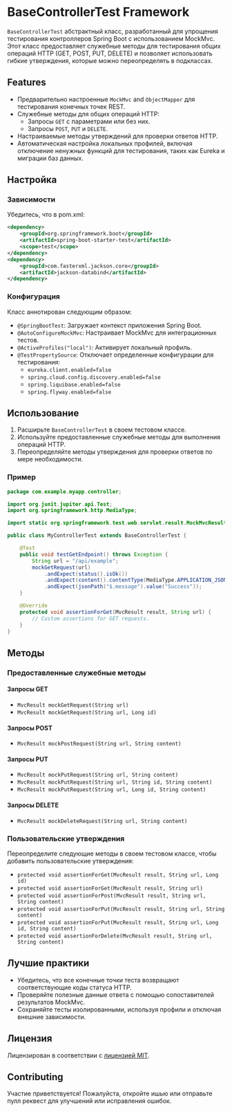 # BaseControllerTest Framework

`BaseControllerTest` абстрактный класс, разработанный для упрощения тестирования контроллеров Spring Boot с использованием MockMvc. Этот класс предоставляет служебные методы для тестирования общих операций HTTP (GET, POST, PUT, DELETE) и позволяет использовать гибкие утверждения, которые можно переопределять в подклассах.

## Features
- Предварительно настроенные `MockMvc` and `ObjectMapper` для тестирования конечных точек REST.
- Служебные методы для общих операций HTTP:
    - Запросы `GET` с параметрами или без них.
    - Запросы `POST`, `PUT` и `DELETE`.
- Настраиваемые методы утверждений для проверки ответов HTTP.
- Автоматическая настройка локальных профилей, включая отключение ненужных функций для тестирования, таких как Eureka и миграции баз данных.

## Настройка

### Зависимости
Убедитесь, что в pom.xml:

```xml
<dependency>
    <groupId>org.springframework.boot</groupId>
    <artifactId>spring-boot-starter-test</artifactId>
    <scope>test</scope>
</dependency>
<dependency>
    <groupId>com.fasterxml.jackson.core</groupId>
    <artifactId>jackson-databind</artifactId>
</dependency>
```

### Конфигурация
Класс аннотирован следующим образом:
- `@SpringBootTest`: Загружает контекст приложения Spring Boot.
- `@AutoConfigureMockMvc`: Настраивает MockMvc для интеграционных тестов.
- `@ActiveProfiles("local")`: Активирует локальный профиль.
- `@TestPropertySource`: Отключает определенные конфигурации для тестирования:
   - `eureka.client.enabled=false`
   - `spring.cloud.config.discovery.enabled=false`
   - `spring.liquibase.enabled=false`
   - `spring.flyway.enabled=false`

## Использование
1. Расширьте `BaseControllerTest` в своем тестовом классе.
2. Используйте предоставленные служебные методы для выполнения операций HTTP.
3. Переопределяйте методы утверждения для проверки ответов по мере необходимости.

### Пример

```java
package com.example.myapp.controller;

import org.junit.jupiter.api.Test;
import org.springframework.http.MediaType;

import static org.springframework.test.web.servlet.result.MockMvcResultMatchers.*;

public class MyControllerTest extends BaseControllerTest {

    @Test
    public void testGetEndpoint() throws Exception {
        String url = "/api/example";
        mockGetRequest(url)
            .andExpect(status().isOk())
            .andExpect(content().contentType(MediaType.APPLICATION_JSON))
            .andExpect(jsonPath("$.message").value("Success"));
    }

    @Override
    protected void assertionForGet(MvcResult result, String url) {
        // Custom assertions for GET requests.
    }
}
```

## Методы

### Предоставленные служебные методы

#### Запросы GET
- `MvcResult mockGetRequest(String url)`
- `MvcResult mockGetRequest(String url, Long id)`

#### Запросы POST
- `MvcResult mockPostRequest(String url, String content)`

#### Запросы PUT
- `MvcResult mockPutRequest(String url, String content)`
- `MvcResult mockPutRequest(String url, String id, String content)`
- `MvcResult mockPutRequest(String url, Long id, String content)`

#### Запросы DELETE
- `MvcResult mockDeleteRequest(String url, String content)`

### Пользовательские утверждения
Переопределите следующие методы в своем тестовом классе, чтобы добавить пользовательские утверждения:

- `protected void assertionForGet(MvcResult result, String url, Long id)`
- `protected void assertionForGet(MvcResult result, String url)`
- `protected void assertionForPost(MvcResult result, String url, String content)`
- `protected void assertionForPut(MvcResult result, String url, String content)`
- `protected void assertionForPut(MvcResult result, String url, Long id, String content)`
- `protected void assertionForDelete(MvcResult result, String url, String content)`

## Лучшие практики

- Убедитесь, что все конечные точки теста возвращают соответствующие коды статуса HTTP.
- Проверяйте полезные данные ответа с помощью сопоставителей результатов MockMvc.
- Сохраняйте тесты изолированными, используя профили и отключая внешние зависимости.

## Лицензия
Лицензирован в соответствии с [лицензией MIT](LICENSE).

## Contributing
Участие приветствуется! Пожалуйста, откройте ишью или отправьте пулл реквест для улучшений или исправления ошибок.

 


